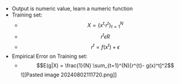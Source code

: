 - Output is numeric value, learn a numeric function
- Training set: 
	- $$X = \lbrace x^{t,}r^t \rbrace_{t=1}^N  $$
	- $$ r^{t} \epsilon R$$
	- $$ r^{t} = f(x^{t}) + \epsilon$$
- Empirical Error on Training set:
	- $$E(g|X) = \frac{1}{N} \sum_{t=1}^{N}[r^{t}- g(x)^t]^2$$
![[Pasted image 20240802111720.png]]
